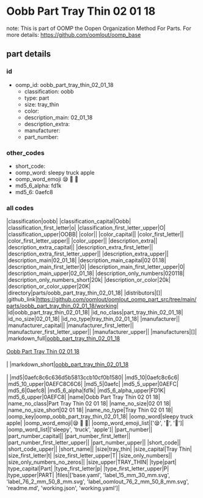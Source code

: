 # Oobb Part Tray Thin 02 01 18  

note: This is part of OOMP the Oopen Organization Method For Parts. For more details: https://github.com/oomlout/oomp_base

##  part details





### id
* oomp_id: oobb_part_tray_thin_02_01_18
  * classification: oobb
  * type: part
  * size: tray_thin
  * color: 
  * description_main: 02_01_18
  * description_extra: 
  * manufacturer: 
  * part_number: 

### other_codes
* short_code: 
* oomp_word: sleepy truck apple
* oomp_word_emoji :sleepy: :truck: :apple:
* md5_6_alpha: fd1k
* md5_6: 0aefc8

### all codes 
|classification|oobb|
|classification_capital|Oobb|
|classification_first_letter|o|
|classification_first_letter_upper|O|
|classification_upper|OOBB|
|color||
|color_capital||
|color_first_letter||
|color_first_letter_upper||
|color_upper||
|description_extra||
|description_extra_capital||
|description_extra_first_letter||
|description_extra_first_letter_upper||
|description_extra_upper||
|description_main|02_01_18|
|description_main_capital|02 01.18|
|description_main_first_letter|0|
|description_main_first_letter_upper|0|
|description_main_upper|02_01_18|
|description_only_numbers|020118|
|description_only_numbers_short|20k|
|description_or_color|20k|
|description_or_color_upper|20K|
|directory|parts/oobb_part_tray_thin_02_01_18|
|distributors|[]|
|github_link|https://github.com/oomlout/oomlout_oomp_part_src/tree/main/parts/oobb_part_tray_thin_02_01_18/working|
|id|oobb_part_tray_thin_02_01_18|
|id_no_class|part_tray_thin_02_01_18|
|id_no_size|02_01_18|
|id_no_type|tray_thin_02_01_18|
|manufacturer||
|manufacturer_capital||
|manufacturer_first_letter||
|manufacturer_first_letter_upper||
|manufacturer_upper||
|manufacturers|[]|
|markdown_full|[oobb_part_tray_thin_02_01_18](https://github.com/oomlout/oomlout_oomp_part_src/tree/main/parts/oobb_part_tray_thin_02_01_18/working)<br>[](https://github.com/oomlout/oomlout_oomp_part_src/tree/main/parts/oobb_part_tray_thin_02_01_18/working)<br>[Oobb Part Tray Thin 02 01 18](https://github.com/oomlout/oomlout_oomp_part_src/tree/main/parts/oobb_part_tray_thin_02_01_18/working)<br><br>|
|markdown_short|[oobb_part_tray_thin_02_01_18](https://github.com/oomlout/oomlout_oomp_part_src/tree/main/parts/oobb_part_tray_thin_02_01_18/working)<br><br>|
|md5|0aefc8c6c636d5b5813ccb10cf0b1580|
|md5_10|0aefc8c6c6|
|md5_10_upper|0AEFC8C6C6|
|md5_5|0aefc|
|md5_5_upper|0AEFC|
|md5_6|0aefc8|
|md5_6_alpha|fd1k|
|md5_6_alpha_upper|FD1K|
|md5_6_upper|0AEFC8|
|name|Oobb Part Tray Thin 02 01 18|
|name_no_class|Part Tray Thin 02 01 18|
|name_no_size|02 01 18|
|name_no_size_short|02 01 18|
|name_no_type|Tray Thin 02 01 18|
|oomp_key|oomp_oobb_part_tray_thin_02_01_18|
|oomp_word|sleepy truck apple|
|oomp_word_emoji|:sleepy: :truck: :apple:|
|oomp_word_emoji_list|[':sleepy:', ':truck:', ':apple:']|
|oomp_word_list|['sleepy', 'truck', 'apple']|
|part_number||
|part_number_capital||
|part_number_first_letter||
|part_number_first_letter_upper||
|part_number_upper||
|short_code||
|short_code_upper||
|short_name||
|size|tray_thin|
|size_capital|Tray Thin|
|size_first_letter|t|
|size_first_letter_upper|T|
|size_only_numbers||
|size_only_numbers_no_zeros||
|size_upper|TRAY_THIN|
|type|part|
|type_capital|Part|
|type_first_letter|p|
|type_first_letter_upper|P|
|type_upper|PART|
|files|['base.yaml', 'label_15_mm_30_mm.svg', 'label_76_2_mm_50_8_mm.svg', 'label_oomlout_76_2_mm_50_8_mm.svg', 'readme.md', 'working.json', 'working.yaml']|

